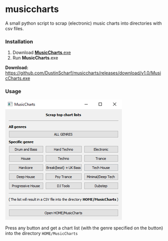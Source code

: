 # musiccharts
A small python script to scrap (electronic) music charts into directories with csv files.

### Installation
1. Download [**MusicCharts**.exe](https://github.com/DustinScharf/musiccharts/releases/download/v1.0/MusicCharts.exe "Click to download")
2. Run **MusicCharts**.exe  

**Download:** https://github.com/DustinScharf/musiccharts/releases/download/v1.0/MusicCharts.exe

### Usage

![This image shows the GUI of musiccharts](window.png "The GUI")

Press any button and get a chart list (with the genre specified on the button) 
into the directory `HOME/MusicCharts`